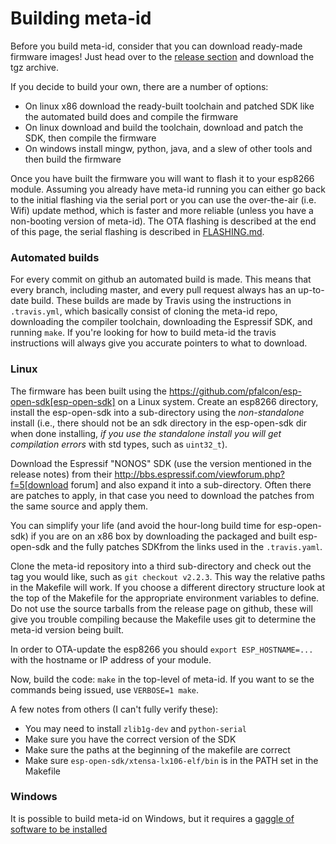Building meta-id
=================

Before you build meta-id, consider that you can download ready-made firmware images!
Just head over to the [release section](https://github.com/jeelabs/meta-id/releases)
and download the tgz archive.

If you decide to build your own, there are a number of options:
- On linux x86 download the ready-built toolchain and patched SDK like the automated build does
  and compile the firmware
- On linux download and build the toolchain, download and patch the SDK, then compile the firmware
- On windows install mingw, python, java, and a slew of other tools and then build the
  firmware

Once you have built the firmware you will want to flash it to your esp8266 module.
Assuming you already have meta-id running you can either go back to the initial flashing
via the serial port or you can use the over-the-air (i.e. Wifi) update method, which is faster
and more reliable (unless you have a non-booting version of meta-id).
The OTA flashing is described at the end of this page,
the serial flashing is described in [FLASHING.md](FLASHING.md).

### Automated builds

For every commit on github an automated build is made. This means that every branch, including
master, and every pull request always has an up-to-date build. These builds are made by Travis
using the instructions in `.travis.yml`, which basically consist of cloning the meta-id repo,
downloading the compiler toolchain, downloading the Espressif SDK, and running `make`.
If you're looking for how to build meta-id the travis instructions will always give you
accurate pointers to what to download.

### Linux

The firmware has been built using the https://github.com/pfalcon/esp-open-sdk[esp-open-sdk]
on a Linux system. Create an esp8266 directory, install the esp-open-sdk into a sub-directory
using the *non-standalone* install (i.e., there should not be an sdk directory in the esp-open-sdk
dir when done installing, *if you use the standalone install you will get compilation errors*
with std types, such as `uint32_t`).

Download the Espressif "NONOS" SDK (use the version mentioned in the release notes) from their
http://bbs.espressif.com/viewforum.php?f=5[download forum] and also expand it into a
sub-directory. Often there are patches to apply, in that case you need to download the patches
from the same source and apply them.

You can simplify your life (and avoid the hour-long build time for esp-open-sdk) if you are
on an x86 box by downloading the packaged and built esp-open-sdk and the fully patches SDKfrom the
links used in the `.travis.yaml`.

Clone the meta-id repository into a third sub-directory and check out the tag you would like,
such as `git checkout v2.2.3`.
This way the relative paths in the Makefile will work.
If you choose a different directory structure look at the top of the Makefile for the
appropriate environment variables to define.
Do not use the source tarballs from the release page on github,
these will give you trouble compiling because the Makefile uses git to determine the meta-id
version being built.

In order to OTA-update the esp8266 you should `export ESP_HOSTNAME=...` with the hostname or
IP address of your module.

Now, build the code: `make` in the top-level of meta-id. If you want to se the commands being
issued, use `VERBOSE=1 make`.

A few notes from others (I can't fully verify these):

- You may need to install `zlib1g-dev` and `python-serial`
- Make sure you have the correct version of the SDK
- Make sure the paths at the beginning of the makefile are correct
- Make sure `esp-open-sdk/xtensa-lx106-elf/bin` is in the PATH set in the Makefile

### Windows

It is possible to build meta-id on Windows, but it requires a 
[gaggle of software to be installed](WINDOWS.md)
